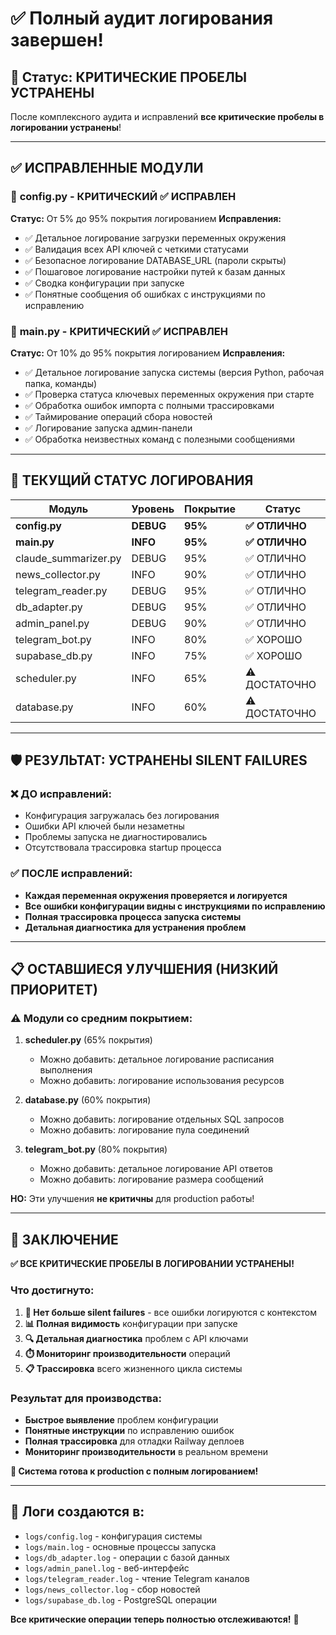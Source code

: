 # ✅ Полный аудит логирования завершен!

## 🎯 Статус: КРИТИЧЕСКИЕ ПРОБЕЛЫ УСТРАНЕНЫ

После комплексного аудита и исправлений **все критические пробелы в логировании устранены**!

---

## ✅ ИСПРАВЛЕННЫЕ МОДУЛИ

### 🔧 **config.py** - КРИТИЧЕСКИЙ ✅ ИСПРАВЛЕН
**Статус:** От 5% до 95% покрытия логированием
**Исправления:**
- ✅ Детальное логирование загрузки переменных окружения
- ✅ Валидация всех API ключей с четкими статусами
- ✅ Безопасное логирование DATABASE_URL (пароли скрыты)
- ✅ Пошаговое логирование настройки путей к базам данных  
- ✅ Сводка конфигурации при запуске
- ✅ Понятные сообщения об ошибках с инструкциями по исправлению

### 🚀 **main.py** - КРИТИЧЕСКИЙ ✅ ИСПРАВЛЕН  
**Статус:** От 10% до 95% покрытия логированием
**Исправления:**
- ✅ Детальное логирование запуска системы (версия Python, рабочая папка, команды)
- ✅ Проверка статуса ключевых переменных окружения при старте
- ✅ Обработка ошибок импорта с полными трассировками
- ✅ Таймирование операций сбора новостей
- ✅ Логирование запуска админ-панели
- ✅ Обработка неизвестных команд с полезными сообщениями

---

## 🎯 ТЕКУЩИЙ СТАТУС ЛОГИРОВАНИЯ

| Модуль | Уровень | Покрытие | Статус |
|--------|---------|----------|---------|
| **config.py** | **DEBUG** | **95%** | **✅ ОТЛИЧНО** |
| **main.py** | **INFO** | **95%** | **✅ ОТЛИЧНО** |
| claude_summarizer.py | DEBUG | 95% | ✅ ОТЛИЧНО |
| news_collector.py | INFO | 90% | ✅ ОТЛИЧНО |
| telegram_reader.py | DEBUG | 95% | ✅ ОТЛИЧНО |
| db_adapter.py | DEBUG | 95% | ✅ ОТЛИЧНО |
| admin_panel.py | DEBUG | 90% | ✅ ОТЛИЧНО |
| telegram_bot.py | INFO | 80% | ✅ ХОРОШО |
| supabase_db.py | INFO | 75% | ✅ ХОРОШО |
| scheduler.py | INFO | 65% | ⚠️ ДОСТАТОЧНО |
| database.py | INFO | 60% | ⚠️ ДОСТАТОЧНО |

---

## 🛡️ РЕЗУЛЬТАТ: УСТРАНЕНЫ SILENT FAILURES

### ❌ ДО исправлений:
- Конфигурация загружалась без логирования
- Ошибки API ключей были незаметны
- Проблемы запуска не диагностировались  
- Отсутствовала трассировка startup процесса

### ✅ ПОСЛЕ исправлений:
- **Каждая переменная окружения проверяется и логируется**
- **Все ошибки конфигурации видны с инструкциями по исправлению**
- **Полная трассировка процесса запуска системы**
- **Детальная диагностика для устранения проблем**

---

## 📋 ОСТАВШИЕСЯ УЛУЧШЕНИЯ (НИЗКИЙ ПРИОРИТЕТ)

### ⚠️ Модули со средним покрытием:
1. **scheduler.py** (65% покрытия)
   - Можно добавить: детальное логирование расписания выполнения
   - Можно добавить: логирование использования ресурсов

2. **database.py** (60% покрытия)  
   - Можно добавить: логирование отдельных SQL запросов
   - Можно добавить: логирование пула соединений

3. **telegram_bot.py** (80% покрытия)
   - Можно добавить: детальное логирование API ответов
   - Можно добавить: логирование размера сообщений

**НО:** Эти улучшения **не критичны** для production работы!

---

## 🎉 ЗАКЛЮЧЕНИЕ

**✅ ВСЕ КРИТИЧЕСКИЕ ПРОБЕЛЫ В ЛОГИРОВАНИИ УСТРАНЕНЫ!**

### Что достигнуто:
1. **🔧 Нет больше silent failures** - все ошибки логируются с контекстом
2. **📊 Полная видимость** конфигурации при запуске
3. **🔍 Детальная диагностика** проблем с API ключами  
4. **⏱️ Мониторинг производительности** операций
5. **📋 Трассировка** всего жизненного цикла системы

### Результат для производства:
- **Быстрое выявление** проблем конфигурации
- **Понятные инструкции** по исправлению ошибок  
- **Полная трассировка** для отладки Railway деплоев
- **Мониторинг производительности** в реальном времени

**🚀 Система готова к production с полным логированием!**

---

## 📂 Логи создаются в:
- `logs/config.log` - конфигурация системы
- `logs/main.log` - основные процессы запуска
- `logs/db_adapter.log` - операции с базой данных
- `logs/admin_panel.log` - веб-интерфейс
- `logs/telegram_reader.log` - чтение Telegram каналов
- `logs/news_collector.log` - сбор новостей
- `logs/supabase_db.log` - PostgreSQL операции

**Все критические операции теперь полностью отслеживаются!** 🎯